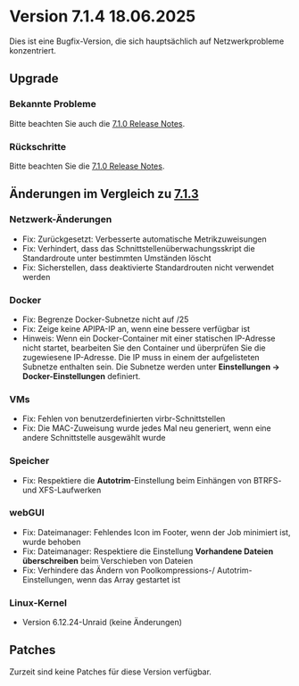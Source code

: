 # Version 7.1.4 18.06.2025

Dies ist eine Bugfix-Version, die sich hauptsächlich auf Netzwerkprobleme konzentriert.

## Upgrade

### Bekannte Probleme

Bitte beachten Sie auch die [7.1.0 Release Notes](7.1.0.md#known-issues).

### Rückschritte

Bitte beachten Sie die [7.1.0 Release Notes](7.1.0.md#rolling-back).

## Änderungen im Vergleich zu [7.1.3](7.1.3.md)

### Netzwerk-Änderungen

- Fix: Zurückgesetzt: Verbesserte automatische Metrikzuweisungen
- Fix: Verhindert, dass das Schnittstellenüberwachungsskript die Standardroute unter bestimmten Umständen löscht
- Fix: Sicherstellen, dass deaktivierte Standardrouten nicht verwendet werden

### Docker

- Fix: Begrenze Docker-Subnetze nicht auf /25
- Fix: Zeige keine APIPA-IP an, wenn eine bessere verfügbar ist
- Hinweis: Wenn ein Docker-Container mit einer statischen IP-Adresse nicht startet, bearbeiten Sie den Container und überprüfen Sie die zugewiesene IP-Adresse.
  Die IP muss in einem der aufgelisteten Subnetze enthalten sein. Die Subnetze werden unter **Einstellungen → Docker-Einstellungen** definiert.

### VMs

- Fix: Fehlen von benutzerdefinierten virbr-Schnittstellen
- Fix: Die MAC-Zuweisung wurde jedes Mal neu generiert, wenn eine andere Schnittstelle ausgewählt wurde

### Speicher

- Fix: Respektiere die **Autotrim**-Einstellung beim Einhängen von BTRFS- und XFS-Laufwerken

### webGUI

- Fix: Dateimanager: Fehlendes Icon im Footer, wenn der Job minimiert ist, wurde behoben
- Fix: Dateimanager: Respektiere die Einstellung **Vorhandene Dateien überschreiben** beim Verschieben von Dateien
- Fix: Verhindere das Ändern von Poolkompressions-/ Autotrim-Einstellungen, wenn das Array gestartet ist

### Linux-Kernel

- Version 6.12.24-Unraid (keine Änderungen)

## Patches

Zurzeit sind keine Patches für diese Version verfügbar.

